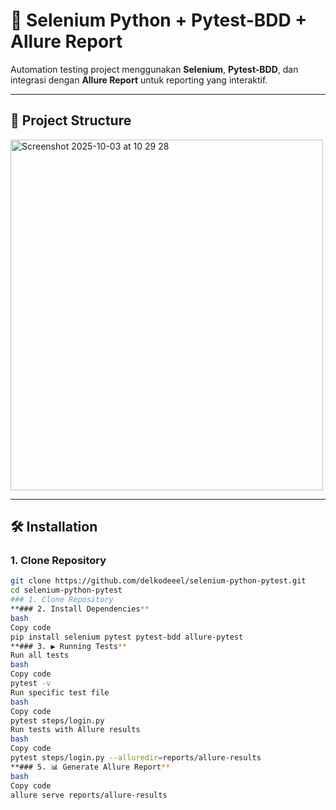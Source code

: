 # 🚀 Selenium Python + Pytest-BDD + Allure Report

Automation testing project menggunakan **Selenium**, **Pytest-BDD**, dan integrasi dengan **Allure Report** untuk reporting yang interaktif.

---

## 📂 Project Structure

<img width="500" height="561" alt="Screenshot 2025-10-03 at 10 29 28" src="https://github.com/user-attachments/assets/7e703951-e95d-4fa8-8150-28f1b64645bd" />


---

## 🛠️ Installation

### 1. Clone Repository
```bash
git clone https://github.com/delkodeeel/selenium-python-pytest.git
cd selenium-python-pytest
### 1. Clone Repository
**### 2. Install Dependencies**
bash
Copy code
pip install selenium pytest pytest-bdd allure-pytest
**### 3. ▶️ Running Tests**
Run all tests
bash
Copy code
pytest -v
Run specific test file
bash
Copy code
pytest steps/login.py
Run tests with Allure results
bash
Copy code
pytest steps/login.py --alluredir=reports/allure-results
**### 5. 📊 Generate Allure Report**
bash
Copy code
allure serve reports/allure-results
